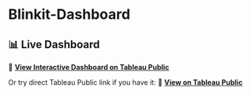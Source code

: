 # Blinkit-Dashboard
## 📊 Live Dashboard

🔗 **[View Interactive Dashboard on Tableau Public](https://fingertips.co.in/cloud2/student/view-material/250)**

Or try direct Tableau Public link if you have it:
🔗 **[View on Tableau Public](https://public.tableau.com/app/profile/your-profile/viz/blinkit-dashboard)**
